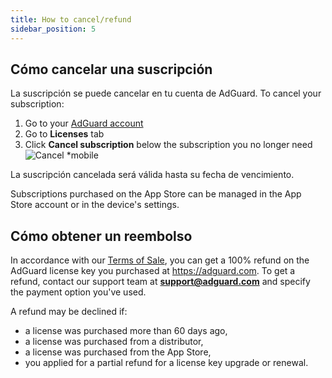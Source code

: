 ```yaml
---
title: How to cancel/refund
sidebar_position: 5
---
```


## Cómo cancelar una suscripción

La suscripción se puede cancelar en tu cuenta de AdGuard. To cancel your subscription:

 1. Go to your [AdGuard account](https://my.adguard.com/)
 2. Go to **Licenses** tab
 3. Click **Cancel subscription** below the subscription you no longer need ![Cancel *mobile](https://cdn.adtidy.org/content/kb/ad_blocker/general/newaccount-cancel-sub.png)

 La suscripción cancelada será válida hasta su fecha de vencimiento.

Subscriptions purchased on the App Store can be managed in the App Store account or in the device's settings.

## Cómo obtener un reembolso

In accordance with our [Terms of Sale](https://adguard.com/terms-of-sale.html), you can get a 100% refund on the AdGuard license key you purchased at https://adguard.com. To get a refund, contact our support team at **support@adguard.com** and specify the payment option you've used.

A refund may be declined if:

- a license was purchased more than 60 days ago,
- a license was purchased from a distributor,
- a license was purchased from the App Store,
- you applied for a partial refund for a license key upgrade or renewal.
